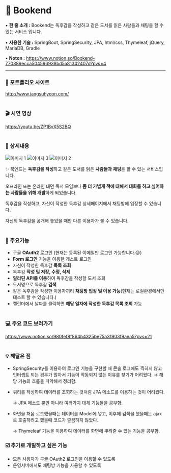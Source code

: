 # 📕 Bookend

▪️ **한 줄 소개 :** Bookend는 독후감을 작성하고 같은 도서를 읽은 사람들과 채팅을 할 수 있는 서비스 입니다.

▪️ **사용한 기술 :** SpringBoot, SpringSecurity, JPA, html/css, Thymeleaf, jQuery, MariaDB, Gradle

▪️ **Noton :** https://www.notion.so/Bookend-770389ecca504596938bd5a81342407d?pvs=4

---

### 🔗 포트폴리오 사이트
http://www.jangsuhyeon.com/
<br><br>
### 🎬 시연 영상
https://youtu.be/ZP1BvX5S2BQ
<br><br>
### 📖 상세내용

![이미지 1](https://github.com/JangSuhyeon/bookend/assets/65846005/d8c224e2-76b5-4e66-b357-623866042d92)
![이미지 3](https://github.com/JangSuhyeon/bookend/assets/65846005/2bb0bea7-c9af-475f-9a2e-b1bd2132ee01)
![이미지 2](https://github.com/JangSuhyeon/bookend/assets/65846005/92f3a043-6357-4a2c-b984-bef718b85b29)

✨ 북엔드는 **독후감을 작성**하고 같은 도서를 읽은 **사람들과 채팅**을 할 수 있는 서비스입니다.

오프라인 또는 온라인 대면 독서 모임보다 **좀 더 가볍게 책에 대해서 대화를 하고 싶어하는 사람들을 위해 개발**하게 되었습니다.

독후감을 작성하고, 자신이 작성한 독후감 상세페이지에서 채팅방에 입장할 수 있습니다.

자신의 독후감을 공개해 놓았을 때만 다른 이용자가 볼 수 있습니다.
<br><br>
### 🔑 주요기능

- 구글 **OAuth2** 로그인 (현재는 등록된 이메일만 로그인 가능합니다.😢)
- **Form 로그인** 기능을 이용한 게스트 로그인
- 자신이 작성한 독후감 **목록 조회**
- 독후감 **작성 및 저장, 수정, 삭제**
- **알라딘 API를 이용**하여 독후감을 작성할 도서 조회
- 도서명으로 독후감 **검색**
- 같은 독후감을 작성한 이용자끼리 **채팅방 입장 및 이용 가능**(현재는 로컬환경에서만 테스트 할 수 있습니다.)
- 캘린더에서 날짜를 클릭하면 **해당 일자에 작성한 독후감 목록 조회** 가능
<br><br>
### 💻 주요 코드 보러가기
https://www.notion.so/980fef8f864b4325be75a31903f9aea5?pvs=21
<br><br>
### 💡 **깨달은 점**

- SpringSecurity를 이용하여 로그인 기능을 구현할 때 콘솔 로그에도 찍히지 않고 인터셉트 되는 경우가 많아서 기능이 작동되지 않는 이유를 찾기가 어려웠다. → 해당 기능의 흐름을 파악해서 정리함.
- 쿼리를 작성하여 데이터를 조회하는 것처럼 JPA 메소드를 이용하는 것이 어려웠다.
    
    → JPA 메소드 뿐만 아니라 여러가지 대체 기능들을 공부함.
    
- 화면을 처음 로드했을때는 데이터를 Model에 넣고, 이후에 검색을 했을때는 ajax로 호출하려고 했을때 코드가 깔끔하지 않았다.
    
    → Thymeleaf 기능을 이용하여 데이터를 화면에 뿌려줄 수 있는 기능을 공부함.


### ☑️ 추가로 개발하고 싶은 기능

- 모든 사용자가 구글 OAuth2 로그인을 이용할 수 있도록
- 운영서버에서도 채팅방 기능을 사용할 수 있도록
